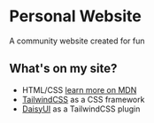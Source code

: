 # Personal Website

A community website created for fun

## What's on my site?

- HTML/CSS [learn more on MDN](https://developer.mozilla.org/en-US/docs/Learn)
- [TailwindCSS](https://tailwindcss.com) as a CSS framework
- [DaisyUI](https://daisyui.com) as a TailwindCSS plugin
